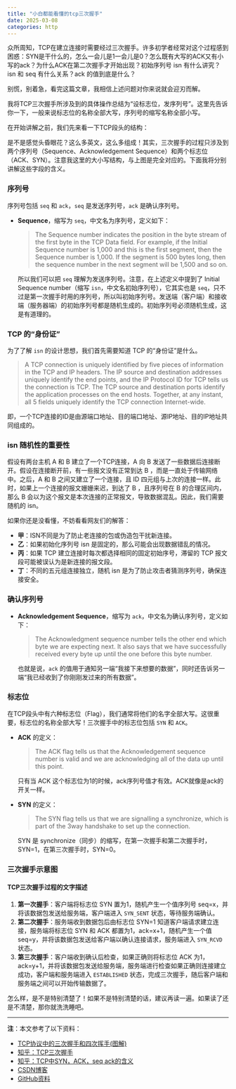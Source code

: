 ```yaml
---
title: "小白都能看懂的tcp三次握手"
date: 2025-03-08
categories: http
---
```


众所周知，TCP在建立连接时需要经过三次握手。许多初学者经常对这个过程感到困惑：SYN是干什么的，怎么一会儿是1一会儿是0？怎么既有大写的ACK又有小写的ack？为什么ACK在第二次握手才开始出现？初始序列号 isn 有什么讲究？isn 和 seq 有什么关系？ack 的值到底是什么？

别慌，别着急，看完这篇文章，我相信上述问题对你来说就会迎刃而解。

我将TCP三次握手所涉及到的具体操作总结为“设标志位，发序列号”。这里先告诉你一下，一般来说标志位的名称全部大写，序列号的缩写名称全部小写。

在开始讲解之前，我们先来看一下TCP段头的结构：

是不是感觉头昏眼花？这么多英文，这么多组成！其实，三次握手的过程只涉及到两个序列号（Sequence、Acknowledgement Sequence）和两个标志位（ACK、SYN）。注意我这里的大小写结构，与上图是完全对应的。下面我将分别讲解这些字段的含义。

### 序列号

序列号包括 `seq` 和 `ack`，`seq` 是发送序列号，`ack` 是确认序列号。

- **Sequence**，缩写为 `seq`，中文名为序列号，定义如下：

  > The Sequence number indicates the position in the byte stream of the first byte in the TCP Data field. For example, if the Initial Sequence number is 1,000 and this is the first segment, then the Sequence number is 1,000. If the segment is 500 bytes long, then the sequence number in the next segment will be 1,500 and so on.

  所以我们可以把 `seq` 理解为发送序列号。注意，在上述定义中提到了 Initial Sequence number（缩写 `isn`，中文名初始序列号），它其实也是 `seq`，只不过是第一次握手时用的序列号，所以叫初始序列号。发送端（客户端）和接收端（服务器端）的初始序列号都是随机生成的。初始序列号必须随机生成，这是有道理的。

### TCP 的“身份证”

为了了解 `isn` 的设计思想，我们首先需要知道 TCP 的“身份证”是什么。

> A TCP connection is uniquely identified by five pieces of information in the TCP and IP headers. The IP source and destination addresses uniquely identify the end points, and the IP Protocol ID for TCP tells us the connection is TCP. The TCP source and destination ports identify the application processes on the end hosts. Together, at any instant, all 5 fields uniquely identify the TCP connection Internet-wide.

即，一个TCP连接的ID是由源端口地址、目的端口地址、源IP地址、目的IP地址共同组成的。

### isn 随机性的重要性

假设有两台主机 A 和 B 建立了一个TCP连接，A 向 B 发送了一些数据后连接断开。假设在连接断开前，有一些报文没有正常到达 B ，而是一直处于传输网络中。之后，A 和 B 之间又建立了一个连接，且 ID 四元组与上次的连接一样。此时，如果上一个连接的报文姗姗来迟，到达了 B ，且序列号在 B 的合理区间内，那么 B 会以为这个报文是本次连接的正常报文，导致数据混乱。因此，我们需要随机的 isn。

如果你还是没看懂，不妨看看网友们的解答：

- **甲**：ISN不同是为了防止老连接的包或伪造包干扰新连接。
- **乙**：如果初始化序列号 isn 是固定的，那么可能会出现数据错乱的情况。
- **丙**：如果 TCP 建立连接时每次都选择相同的固定初始序号，滞留的 TCP 报文段可能被误认为是新连接的报文段。
- **丁**：不同的五元组连接独立，随机 isn 是为了防止攻击者猜测序列号，确保连接安全。

### 确认序列号

- **Acknowledgement Sequence**，缩写为 `ack`，中文名为确认序列号，定义如下：

  > The Acknowledgment sequence number tells the other end which byte we are expecting next. It also says that we have successfully received every byte up until the one before this byte number.

  也就是说，`ack` 的值用于通知另一端“我接下来想要的数据”，同时还告诉另一端“我已经收到了你刚刚发过来的所有数据”。

### 标志位

在TCP段头中有六种标志位（Flag），我们通常将他们的名字全部大写。这很重要，标志位的名称全部大写！三次握手中的标志位包括 `SYN` 和 `ACK`。

- **ACK** 的定义：

  > The ACK flag tells us that the Acknowledgement sequence number is valid and we are acknowledging all of the data up until this point.

  只有当 ACK 这个标志位为1的时候，ack序列号值才有效。ACK就像是ack的开关一样。

- **SYN** 的定义：

  > The SYN flag tells us that we are signalling a synchronize, which is part of the 3way handshake to set up the connection.

  SYN 是 synchronize（同步）的缩写，在第一次握手和第二次握手时，SYN=1，在第三次握手时，SYN=0。

### 三次握手示意图

#### TCP三次握手过程的文字描述

1. **第一次握手**：客户端将标志位 SYN 置为1，随机产生一个值序列号 seq=x，并将该数据包发送给服务端，客户端进入 `SYN_SENT` 状态，等待服务端确认。
2. **第二次握手**：服务端收到数据包后由标志位 SYN=1 知道客户端请求建立连接，服务端将标志位 SYN 和 ACK 都置为1，ack=x+1，随机产生一个值 seq=y，并将该数据包发送给客户端以确认连接请求，服务端进入 `SYN_RCVD` 状态。
3. **第三次握手**：客户端收到确认后检查，如果正确则将标志位 ACK 为1，ack=y+1，并将该数据包发送给服务端，服务端进行检查如果正确则连接建立成功，客户端和服务端进入 `ESTABLISHED` 状态，完成三次握手，随后客户端和服务端之间可以开始传输数据了。

怎么样，是不是特别清楚了！如果不是特别清楚的话，建议再读一遍。如果读了还是不清楚，那你就洗洗睡吧。

---

**注**：本文参考了以下资料：

- [TCP协议中的三次握手和四次挥手(图解)](https://www.cnblogs.com/dormant/p/5422124.html)
- [知乎：TCP三次握手](https://www.zhihu.com/question/49794331)
- [知乎：TCP中SYN，ACK，seq ack的含义](https://www.zhihu.com/question/53658729/answer/255221757)
- [CSDN博客](http://interviewtop.top/#/list)
- [GitHub资料](https://github.com/khanhnamle1994/computer-networking/blob/master/Unit2-Transport/2-1-tcp-service-model-notes.pdf)
